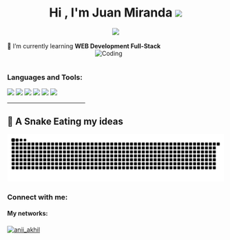 <h1 align="center">Hi , I'm Juan Miranda <img src="https://media.giphy.com/media/hvRJCLFzcasrR4ia7z/giphy.gif" width="35"></h1>
<p align="center">
  <a href="https://github.com/DenverCoder1/readme-typing-svg"><img src="https://readme-typing-svg.herokuapp.com?font=Time+New+Roman&color=%23C8BE25&size=25&center=true&vCenter=true&width=600&height=100&lines=Software+Engineer+@JuanMiranda;Computer+Science+Student;Competitive+Programmer;2005/05/06"></a>
</p>




🌱 I’m currently learning **WEB Development Full-Stack**
<img align="right" alt="Coding" width="300" src="https://i.pinimg.com/originals/81/17/8b/81178b47a8598f0c81c4799f2cdd4057.gif">


<br>
<h3 align="left">Languages and Tools:</h3>
<span>
<img src= "https://img.shields.io/badge/angular-%23DD0031.svg?style=for-the-badge&logo=angular&logoColor=white">
<img src= "https://img.shields.io/badge/react-%2320232a.svg?style=for-the-badge&logo=react&logoColor=%2361DAFB">
<img src= "https://img.shields.io/badge/node.js-6DA55F?style=for-the-badge&logo=node.js&logoColor=white">
<img src= "https://img.shields.io/badge/mysql-4479A1.svg?style=for-the-badge&logo=mysql&logoColor=white">
<img src= "https://img.shields.io/badge/css3-%231572B6.svg?style=for-the-badge&logo=css3&logoColor=white">
<img src= "https://img.shields.io/badge/spring-%236DB33F.svg?style=for-the-badge&logo=spring&logoColor=white">


</span>


<hr width="36%" >

## 🐍 A Snake Eating my ideas 
	
<p align = "center">
	<img src = "https://github.com/7oSkaaa/7oSkaaa/blob/output/github-contribution-grid-snake.svg?" alt = "Snake Game"/>
</p>





<h3 align="left">Connect with me:</h3>
<h4 align="left">My networks:</h4>
<p align="left">

<a href="https://www.instagram.com/g_juanmiranda1/profilecard/?igsh=MWhmOGtrYWZxbGZ3aw==" target="blank"><img align="center" src="https://raw.githubusercontent.com/rahuldkjain/github-profile-readme-generator/master/src/images/icons/Social/instagram.svg" alt="anii_akhil" height="30" width="40" /></a>
</p>
<br>
